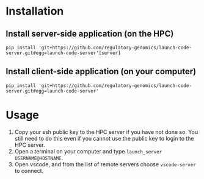 # Installation

## Install server-side application (on the HPC)

```shell
pip install 'git+https://github.com/regulatory-genomics/launch-code-server.git#egg=launch-code-server'[server]
```

## Install client-side application (on your computer)

```shell
pip install 'git+https://github.com/regulatory-genomics/launch-code-server.git#egg=launch-code-server'
```

# Usage

1. Copy your ssh public key to the HPC server if you have not done so.
   You still need to do this even if you cannot use the public key to login to the HPC server.
3. Open a terminal on your computer and type `launch_server USERNAME@HOSTNAME`.
4. Open vscode, and from the list of remote servers choose `vscode-server` to connect.
